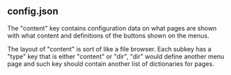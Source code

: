 
## config.json

The "content" key contains configuration data on what pages are shown with what content and definitions of the buttons shown on the menus.

The layout of "content" is sort of like a file browser. Each subkey has a "type" key that is either "content" or "dir", "dir" would define another menu page and such key should contain another list of dictionaries for pages.